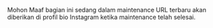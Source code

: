 Mohon Maaf bagian ini sedang dalam maintenance URL terbaru akan diberikan di profil bio Instagram ketika maintenance telah selesai.
